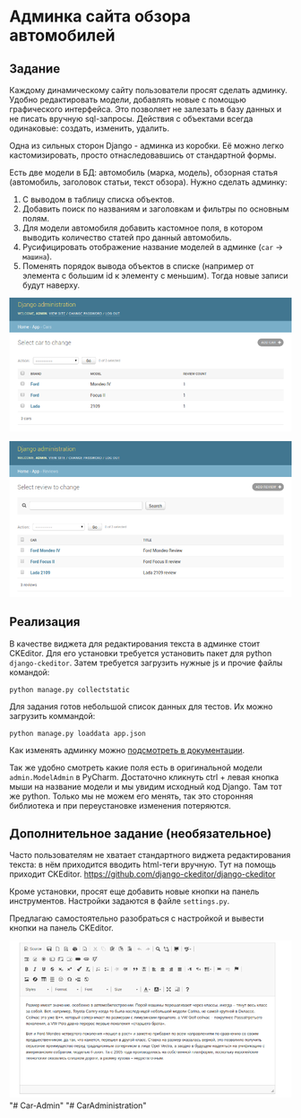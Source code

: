 # Админка сайта обзора автомобилей

## Задание

Каждому динамическому сайту пользователи просят сделать админку.
Удобно редактировать модели, добавлять новые с помощью графического интерфейса.
Это позволяет не залезать в базу данных и не писать вручную sql-запросы.
Действия с объектами всегда одинаковые: создать, изменить, удалить.

Одна из сильных сторон Django - админка из коробки.
Её можно легко кастомизировать, просто отнаследовавшись от стандартной формы.

Есть две модели в БД: автомобиль (марка, модель), обзорная статья (автомобиль, заголовок статьи, текст обзора).
Нужно сделать админку:

1) С выводом в таблицу списка объектов.
2) Добавить поиск по названиям и заголовкам и фильтры по основным полям.
3) Для модели автомобиля добавить кастомное поля, в котором выводить количество статей про данный автомобиль.
4) Русифицировать отображение название моделей в админке (`car` -> `машина`).
5) Поменять порядок вывода объектов в списке (например от элемента с большим id к элементу с меньшим).
Тогда новые записи будут наверху.

![](./docs/admin_car.png)

![](./docs/admin_review.png)

## Реализация

В качестве виджета для редактирования текста в админке стоит CKEditor.
Для его установки требуется установить пакет для python `django-ckeditor`.
Затем требуется загрузить нужные js и прочие файлы командой:
```
python manage.py collectstatic
```

Для задания готов небольшой список данных для тестов.
Их можно загрузить коммандой: 
```
python manage.py loaddata app.json
```

Как изменять админку можно [подсмотреть в документации](https://docs.djangoproject.com/en/2.1/ref/contrib/admin/).

Так же удобно смотреть какие поля есть в оригинальной модели `admin.ModelAdmin` в PyCharm.
Достаточно кликнуть ctrl + левая кнопка мыши на название модели и мы увидим исходный код Django.
Там тот же python. Только мы не можем его менять, так это сторонняя библиотека и при переустановке изменения потеряются.


## Дополнительное задание (необязательное)

Часто пользователям не хватает стандартного виджета редактирования текста:
в нём приходится вводить html-теги вручную.
Тут на помощь приходит CKEditor.
https://github.com/django-ckeditor/django-ckeditor

Кроме установки, просят еще добавить новые кнопки на панель инструментов.
Настройки задаются в файле `settings.py`.

Предлагаю самостоятельно разобраться с настройкой и вывести кнопки на панель CKEditor.

![](./docs/ckeditor_full.png)
"# Car-Admin" 
"# CarAdministration" 
